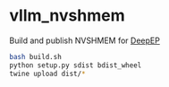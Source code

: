 # vllm_nvshmem

Build and publish NVSHMEM for [DeepEP](https://github.com/deepseek-ai/DeepEP)

```bash
bash build.sh
python setup.py sdist bdist_wheel
twine upload dist/*
```